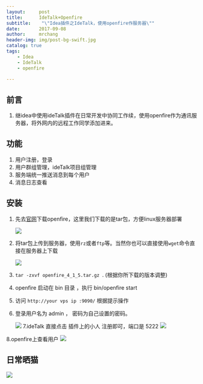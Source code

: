 ```yaml
---
layout:     post
title:      IdeTalk+Openfire
subtitle:    "\"Idea插件之IdeTalk，使用openfire作服务器\""
date:       2017-09-08
author:     mrchang
header-img: img/post-bg-swift.jpg
catalog: true
tags:
    - Idea
    - IdeTalk
    - openfire
   
---
```


## 前言
1. 继idea中使用ideTalk插件在日常开发中协同工作续，使用openfire作为通讯服务器，将外网内的远程工作同学添加进来。

## 功能
1. 用户注册，登录
2. 用户群组管理，ideTalk项目组管理
3. 服务端统一推送消息到每个用户
4. 消息日志查看

## 安装

1. 先去[官网](http://www.igniterealtime.org/downloads/index.jsp)下载openfire，这里我们下载的是tar包，方便linux服务器部署

	![](http://cdn-blog.jetbrains.org.cn/17-9-8/4836705.jpg)

2. 将tar包上传到服务器，使用`rz`或者`ftp`等。当然你也可以直接使用`wget`命令直接在服务器上下载

	![](http://cdn-blog.jetbrains.org.cn/17-9-8/96684657.jpg)
	
3. `tar -zxvf openfire_4_1_5.tar.gz `. (根据你所下载的版本调整)

4. openfire 启动在 bin 目录 ，执行 bin/openfire start 

5. 访问 `http://your vps ip :9090/` 根据提示操作

6. 登录用户名为 admin ， 密码为自己设置的密码。

   ![](http://cdn-blog.jetbrains.org.cn/17-9-8/24688095.jpg)
7.ideTalk 直接点击 插件上的小人 注册即可，端口是 5222 
	![](http://cdn-blog.jetbrains.org.cn/17-9-8/62768282.jpg)
	
8.openfire上查看用户
	![](http://cdn-blog.jetbrains.org.cn/17-9-8/8605390.jpg)



## 日常晒猫
	
![](http://cdn-blog.jetbrains.org.cn/17-9-9/97205679.jpg)